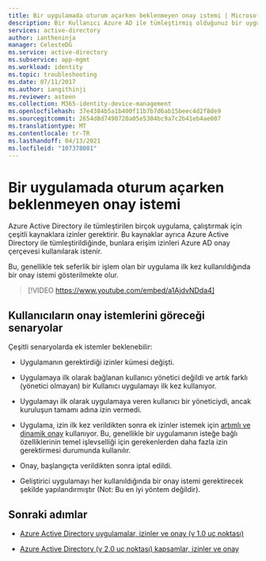 ```yaml
---
title: Bir uygulamada oturum açarken beklenmeyen onay istemi | Microsoft Docs
description: Bir Kullanıcı Azure AD ile tümleştirmiş olduğunuz bir uygulama için bir onay istemi gördüğünde sorun giderme
services: active-directory
author: iantheninja
manager: CelesteDG
ms.service: active-directory
ms.subservice: app-mgmt
ms.workload: identity
ms.topic: troubleshooting
ms.date: 07/11/2017
ms.author: iangithinji
ms.reviewer: asteen
ms.collection: M365-identity-device-management
ms.openlocfilehash: 37e4384b5a1b400f11b7b7d6ab15beec4d2f8de9
ms.sourcegitcommit: 2654d8d7490720a05e5304bc9a7c2b41eb4ae007
ms.translationtype: MT
ms.contentlocale: tr-TR
ms.lasthandoff: 04/13/2021
ms.locfileid: "107378081"
---
```

# <a name="unexpected-consent-prompt-when-signing-in-to-an-application"></a>Bir uygulamada oturum açarken beklenmeyen onay istemi

Azure Active Directory ile tümleştirilen birçok uygulama, çalıştırmak için çeşitli kaynaklara izinler gerektirir. Bu kaynaklar ayrıca Azure Active Directory ile tümleştirildiğinde, bunlara erişim izinleri Azure AD onay çerçevesi kullanılarak istenir. 

Bu, genellikle tek seferlik bir işlem olan bir uygulama ilk kez kullanıldığında bir onay istemi gösterilmekte olur. 

> [!VIDEO https://www.youtube.com/embed/a1AjdvNDda4]

## <a name="scenarios-in-which-users-see-consent-prompts"></a>Kullanıcıların onay istemlerini göreceği senaryolar

Çeşitli senaryolarda ek istemler beklenebilir:

* Uygulamanın gerektirdiği izinler kümesi değişti.

* Uygulamaya ilk olarak bağlanan kullanıcı yönetici değildi ve artık farklı (yönetici olmayan) bir Kullanıcı uygulamayı ilk kez kullanıyor.

* Uygulamayı ilk olarak uygulamaya veren kullanıcı bir yöneticiydi, ancak kuruluşun tamamı adına izin vermedi.

* Uygulama, izin ilk kez verildikten sonra ek izinler istemek için [artımlı ve dinamik onay](../azuread-dev/azure-ad-endpoint-comparison.md#incremental-and-dynamic-consent) kullanıyor. Bu, genellikle bir uygulamanın isteğe bağlı özelliklerinin temel işlevselliği için gerekenlerden daha fazla izin gerektirmesi durumunda kullanılır.

* Onay, başlangıçta verildikten sonra iptal edildi.

* Geliştirici uygulamayı her kullanıldığında bir onay istemi gerektirecek şekilde yapılandırmıştır (Not: Bu en iyi yöntem değildir).

## <a name="next-steps"></a>Sonraki adımlar

-   [Azure Active Directory uygulamalar, izinler ve onay (v 1.0 uç noktası)](../develop/quickstart-register-app.md)

-   [Azure Active Directory (v 2.0 uç noktası) kapsamlar, izinler ve onay](../develop/v2-permissions-and-consent.md)
